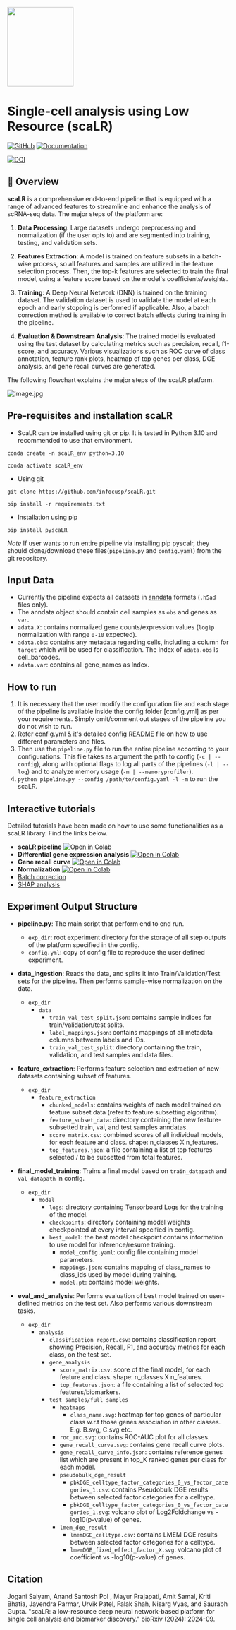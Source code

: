 <left><img src="img/scaLR_logo.png" width="150" height="180"></left>

# Single-cell analysis using Low Resource (scaLR) 


[![GitHub](https://img.shields.io/github/license/InFoCusp/scaLR)](https://github.com/infocusp/scaLR?tab=GPL-3.0-1-ov-file#)
[![Documentation](https://img.shields.io/badge/docs-v1.0.1-orange)](https://infocusp.github.io/scaLR/)

[![DOI](https://zenodo.org/badge/852710658.svg)](https://doi.org/10.5281/zenodo.13767942)

## 📖 Overview 

<b>scaLR</b> is a comprehensive end-to-end pipeline that is equipped with a range of advanced features to streamline and enhance the analysis of scRNA-seq data. The major steps of the platform are:

1. <b>Data Processing</b>: Large datasets undergo preprocessing and normalization (if the user opts to) and are segmented into training, testing, and validation sets.

2. <b>Features Extraction</b>: A model is trained on feature subsets in a batch-wise process, so all features and samples are utilized in the feature selection process. Then, the top-k features are selected to train the final model, using a feature score based on the model's coefficients/weights.

3. <b>Training</b>: A Deep Neural Network (DNN) is trained on the training dataset. The validation dataset is used to validate the model at each epoch and early stopping is performed if applicable. Also, a batch correction method is available to correct batch effects during training in the pipeline.

4. <b>Evaluation & Downstream Analysis</b>: The trained model is evaluated using the test dataset by calculating metrics such as precision, recall, f1-score, and accuracy. Various visualizations such as ROC curve of class annotation, feature rank plots, heatmap of top genes per class, DGE analysis, and gene recall curves are generated.

The following flowchart explains the major steps of the scaLR platform.

![image.jpg](img/Schematic-of-scPipeline.jpg)

## Pre-requisites and installation scaLR


- ScaLR can be installed using git or pip. It is tested in Python 3.10 and recommended to use that environment.


```
conda create -n scaLR_env python=3.10

conda activate scaLR_env
```

- Using git

```
git clone https://github.com/infocusp/scaLR.git

pip install -r requirements.txt
```
- Installation using pip
```
pip install pyscaLR
```
*Note* If user wants to run entire pipeline via installing pip pyscalr, they should clone/download these files(`pipeline.py` and `config.yaml`) from the git repository.

## Input Data
- Currently the pipeline expects all datasets in [anndata](https://anndata.readthedocs.io/en/latest/tutorials/notebooks/getting-started.html) formats (`.h5ad` files only).
- The anndata object should contain cell samples as `obs` and genes as `var`.
- `adata.X`: contains normalized gene counts/expression values (`log1p` normalization with range `0-10` expected).
- `adata.obs`: contains any metadata regarding cells, including a column for `target` which will be used for classification. The index of `adata.obs` is cell_barcodes.
- `adata.var`: contains all gene_names as Index.

             
## How to run

1. It is necessary that the user modify the configuration file and each stage of the pipeline is available inside the config folder [config.yml] as per your requirements. Simply omit/comment out stages of the pipeline you do not wish to run.
2. Refer config.yml & it's detailed config [README](https://github.com/infocusp/scaLR/blob/main/config/README.md) file on how to use different parameters and files.
3. Then use the `pipeline.py` file to run the entire pipeline according to your configurations. This file takes as argument the path to config (`-c | --config`), along with optional flags to log all parts of the pipelines (`-l | --log`) and to analyze memory usage (`-m | --memoryprofiler`).
4. `python pipeline.py --config /path/to/config.yaml -l -m` to run the scaLR.


## Interactive tutorials
Detailed tutorials have been made on how to use some functionalities as a scaLR library. Find the links below.

- **scaLR pipeline** [![Open in Colab](https://colab.research.google.com/assets/colab-badge.svg)](https://colab.research.google.com/github/infocusp/scaLR/blob/main/tutorials/pipeline/scalr_pipeline.ipynb)
- **Differential gene expression analysis** [![Open in Colab](https://colab.research.google.com/assets/colab-badge.svg)](https://colab.research.google.com/github/infocusp/scaLR/blob/main/tutorials/analysis/differential_gene_expression/dge.ipynb)
- **Gene recall curve** [![Open in Colab](https://colab.research.google.com/assets/colab-badge.svg)](https://colab.research.google.com/github/infocusp/scaLR/blob/main/tutorials/analysis/gene_recall_curve/gene_recall_curve.ipynb)
- **Normalization** [![Open in Colab](https://colab.research.google.com/assets/colab-badge.svg)](https://colab.research.google.com/github/infocusp/scaLR/blob/main/tutorials/preprocessing/normalization.ipynb)
- [Batch correction](https://github.com/infocusp/scaLR/blob/main/tutorials/preprocessing/batch_correction.ipynb)
- [SHAP analysis](https://github.com/infocusp/scaLR/blob/main/tutorials/analysis/shap_analysis/shap_heatmap.ipynb)

## Experiment Output Structure
- **pipeline.py**:
The main script that perform end to end run.
    - `exp_dir`: root experiment directory for the storage of all step outputs of the platform specified in the config.
    - `config.yml`: copy of config file to reproduce the user defined experiment.

- **data_ingestion**:
Reads the data, and splits it into Train/Validation/Test sets for the pipeline. Then performs sample-wise normalization on the data.
    - `exp_dir`
        - `data`
            - `train_val_test_split.json`: contains sample indices for train/validation/test splits.
            - `label_mappings.json`: contains mappings of all metadata columns between labels and IDs.
            - `train_val_test_split`: directory containing the train, validation, and test samples and data files.

- **feature_extraction**:
Performs feature selection and extraction of new datasets containing subset of features.
    - `exp_dir`
        - `feature_extraction`
            - `chunked_models`: contains weights of each model trained on feature subset data (refer to feature subsetting algorithm).
            - `feature_subset_data`: directory containing the new feature-subsetted train, val, and test samples anndatas.
            - `score_matrix.csv`: combined scores of all individual models, for each feature and class. shape: n_classes X n_features.
            - `top_features.json`: a file containing a list of top features selected / to be subsetted from total features.

- **final_model_training**:
Trains a final model based on `train_datapath` and `val_datapath` in config.
    - `exp_dir`
        - `model`
            - `logs`: directory containing Tensorboard Logs for the training of the model.
            - `checkpoints`: directory containing model weights checkpointed at every interval specified in config.
            - `best_model`: the best model checkpoint contains information to use model for inference/resume training.
                - `model_config.yaml`: config file containing model parameters.
                - `mappings.json`: contains mapping of class_names to class_ids used by model during training.
                - `model.pt`: contains model weights.

- **eval_and_analysis**:
Performs evaluation of best model trained on user-defined metrics on the test set. Also performs various downstream tasks.
   - `exp_dir`
        - `analysis`
            - `classification_report.csv`: contains classification report showing Precision, Recall, F1, and accuracy metrics for each class, on the test set.
            - `gene_analysis`
                - `score_matrix.csv`: score of the final model, for each feature and class. shape: n_classes X n_features.
                - `top_features.json`: a file containing a list of selected top features/biomarkers.
            - `test_samples/full_samples`
                -  `heatmaps`
                    - `class_name.svg`: heatmap for top genes of particular class w.r.t those genes association in other classes. E.g. B.svg, C.svg etc.
                - `roc_auc.svg`: contains ROC-AUC plot for all classes.
                - `gene_recall_curve.svg`: contains gene recall curve plots.
                - `gene_recall_curve_info.json`: contains reference genes list which are present in top_K ranked genes per class for each model.
                - `pseudobulk_dge_result`
                    - `pbkDGE_celltype_factor_categories_0_vs_factor_categories_1.csv`: contains Pseudobulk DGE results between selected factor categories for a celltype.
                    - `pbkDGE_celltype_factor_categories_0_vs_factor_categories_1.svg`: volcano plot of Log2Foldchange vs -log10(p-value) of genes.
                - `lmem_dge_result`
                    - `lmemDGE_celltype.csv`: contains LMEM DGE results between selected factor categories for a celltype.
                    - `lmemDGE_fixed_effect_factor_X.svg`: volcano plot of coefficient vs -log10(p-value) of genes.
  


## Citation

Jogani Saiyam, Anand Santosh Pol , Mayur Prajapati, Amit Samal, Kriti Bhatia, Jayendra Parmar, Urvik Patel, Falak Shah, Nisarg Vyas, and Saurabh Gupta. "scaLR: a low-resource deep neural network-based platform for single cell analysis and biomarker discovery." bioRxiv (2024): 2024-09.

